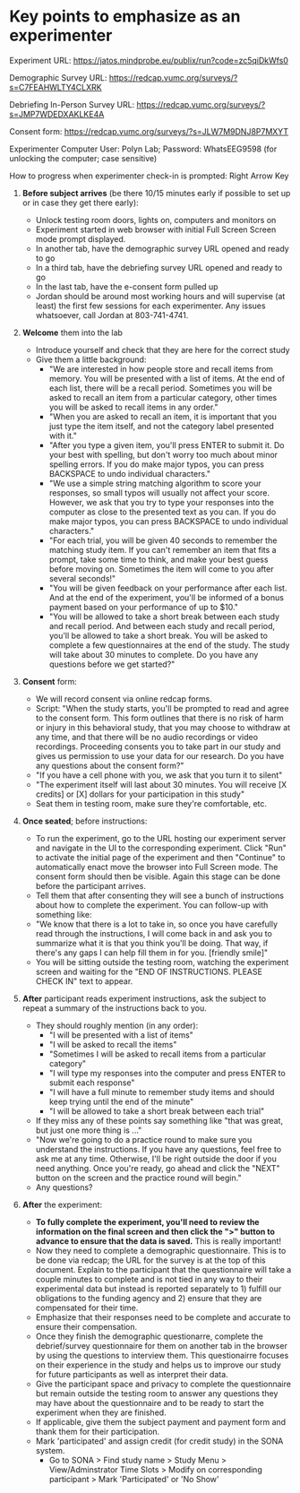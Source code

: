 # Key points to emphasize as an experimenter

Experiment URL: https://jatos.mindprobe.eu/publix/run?code=zc5qiDkWfs0

Demographic Survey URL: https://redcap.vumc.org/surveys/?s=C7FEAHWLTY4CLXRK

Debriefing In-Person Survey URL:  https://redcap.vumc.org/surveys/?s=JMP7WDEDXAKLKE4A

Consent form: https://redcap.vumc.org/surveys/?s=JLW7M9DNJ8P7MXYT

Experimenter Computer User: Polyn Lab; Password: WhatsEEG9598 (for unlocking the computer; case sensitive)

How to progress when experimenter check-in is prompted: Right Arrow Key

1.  **Before subject arrives** (be there 10/15 minutes early if possible to set up or in case they get there early):
    -   Unlock testing room doors, lights on, computers and monitors on
    -   Experiment started in web browser with initial Full Screen Screen mode prompt displayed.
    -   In another tab, have the demographic survey URL opened and ready to go
    -   In a third tab, have the debriefing survey URL opened and ready to go
    -   In the last tab, have the e-consent form pulled up
    -   Jordan should be around most working hours and will supervise (at least) the first few sessions for each experimenter. Any issues whatsoever, call Jordan at 803-741-4741.

2. **Welcome** them into the lab
    -   Introduce yourself and check that they are here for the correct study
    -   Give them a little background:
        -    "We are interested in how people store and recall items from memory. You will be presented with a list of items. At the end of each list, there will be a recall period. Sometimes you will be asked to recall an item from a particular category, other times you will be asked to recall items in any order."
        -    "When you are asked to recall an item, it is important that you just type the item itself, and not the category label presented with it."
        -    "After you type a given item, you'll press ENTER to submit it. Do your best with spelling, but don't worry too much about minor spelling errors. If you do make major typos, you can press BACKSPACE to undo individual characters."
        -    "We use a simple string matching algorithm to score your responses, so small typos will usually not affect your score. However, we ask that you try to type your responses into the computer as close to the presented text as you can. If you do make major typos, you can press BACKSPACE to undo individual characters."
        -    "For each trial, you will be given 40 seconds to remember the matching study item. If you can't remember an item that fits a prompt, take some time to think, and make your best guess before moving on. Sometimes the item will come to you after several seconds!"
        -    "You will be given feedback on your performance after each list. And at the end of the experiment, you'll be informed of a bonus payment based on your performance of up to $10."
        -    "You will be allowed to take a short break between each study and recall period. And between each study and recall period, you'll be allowed to take a short break. You will be asked to complete a few questionnaires at the end of the study. The study will take about 30 minutes to complete. Do you have any questions before we get started?"

3. **Consent** form: 
    -   We will record consent via online redcap forms.
    -   Script: "When the study starts, you'll be prompted to read and agree to the consent form. This form outlines that there is no risk of harm or injury in this behavioral study, that you may choose to withdraw at any time, and that there will be no audio recordings or video recordings. Proceeding consents you to take part in our study and gives us permission to use your data for our research. Do you have any questions about the consent form?"
    -   "If you have a cell phone with you, we ask that you turn it to silent"
    -   "The experiment itself will last about 30 minutes. You will receive [X credits] or [X] dollars for your participation in this study"
    -   Seat them in testing room, make sure they're comfortable, etc.

4. **Once seated**; before instructions:
    -   To run the experiment, go to the URL hosting our experiment server and navigate in the UI to the corresponding experiment. Click "Run" to activate the initial page of the experiment and then "Continue" to automatically enact move the browser into Full Screen mode. The consent form should then be visible. Again this stage can be done before the participant arrives.
    -   Tell them that after consenting they will see a bunch of instructions about how to complete the experiment. You can follow-up with something like:
    -   "We know that there is a lot to take in, so once you have carefully read through the instructions, I will come back in and ask you to summarize what it is that you think you'll be doing. That way, if there's any gaps I can help fill them in for you. [friendly smile]"
    -   You will be sitting outside the testing room, watching the experiment screen and waiting for the "END OF INSTRUCTIONS. PLEASE CHECK IN" text to appear.

5. **After** participant reads experiment instructions, ask the subject to repeat a summary of the instructions back to you. 
   - They should roughly mention (in any order):
     -  "I will be presented with a list of items"
     -  "I will be asked to recall the items"
     -  "Sometimes I will be asked to recall items from a particular category"
     -  "I will type my responses into the computer and press ENTER to submit each response"
     -  "I will have a full minute to remember study items and should keep trying until the end of the minute"
     -  "I will be allowed to take a short break between each trial"
   -  If they miss any of these points say something like "that was great, but just one more thing is ..."
   -  "Now we're going to do a practice round to make sure you understand the instructions. If you have any questions, feel free to ask me at any time. Otherwise, I'll be right outside the door if you need anything. Once you're ready, go ahead and click the "NEXT" button on the screen and the practice round will begin."
   -  Any questions?

6. **After** the experiment:
   - **To fully complete the experiment, you'll need to review the information on the final screen and then click the ">" button to advance to ensure that the data is saved.** This is really important!
    -   Now they need to complete a demographic questionnaire. This is to be done via redcap; the URL for the survey is at the top of this document. Explain to the participant that the questionnaire will take a couple minutes to complete and is not tied in any way to their experimental data but instead is reported separately to 1) fulfill our obligations to the funding agency and 2) ensure that they are compensated for their time. 
    -   Emphasize that their responses need to be complete and accurate to ensure their compensation.
   - Once they finish the demographic questionarre, complete the debrief/survey questionnaire for them on another tab in the browser by using the questions to interview them. This questionairre focuses on their experience in the study and helps us to improve our study for future participants as well as interpret their data.
    -   Give the participant space and privacy to complete the questionnaire but remain outside the testing room to answer any questions they may have about the questionnaire and to be ready to start the experiment when they are finished.
   - If applicable, give them the subject payment and payment form and thank them for their participation. 
   - Mark 'participated' and assign credit (for credit study) in the SONA system.
     - Go to SONA > Find study name > Study Menu > View/Adminstrator Time Slots > Modify on corresponding participant > Mark 'Participated' or 'No Show'
